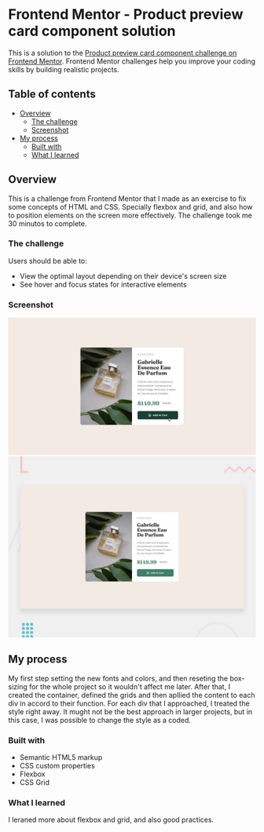 # Frontend Mentor - Product preview card component solution

This is a solution to the [Product preview card component challenge on Frontend Mentor](https://www.frontendmentor.io/challenges/product-preview-card-component-GO7UmttRfa). Frontend Mentor challenges help you improve your coding skills by building realistic projects. 

## Table of contents

- [Overview](#overview)
  - [The challenge](#the-challenge)
  - [Screenshot](#screenshot)
- [My process](#my-process)
  - [Built with](#built-with)
  - [What I learned](#what-i-learned)
  



## Overview

This is a challenge from Frontend Mentor that I made as an exercise to fix some concepts of HTML and CSS. Specially flexbox and grid, and also how to position elements on the screen more effectively.
The challenge took me 30 minutos to complete.

### The challenge

Users should be able to:

- View the optimal layout depending on their device's screen size
- See hover and focus states for interactive elements

### Screenshot

![](././design/active-states.jpg)
![](././design/desktop-preview.jpg)




## My process
 My first step setting the new fonts and colors, and then reseting the box-sizing for the whole project so it wouldn't affect me later.
 After that, I created the container, defined the grids and then apllied the content to each div in accord to their function.
 For each div that I approached, I treated the style right away. It mught not be the best approach in larger projects, but in this case, I was possible to change the style as a coded.

### Built with

- Semantic HTML5 markup
- CSS custom properties
- Flexbox
- CSS Grid


### What I learned

I leraned more about flexbox and grid, and also good practices.


```

